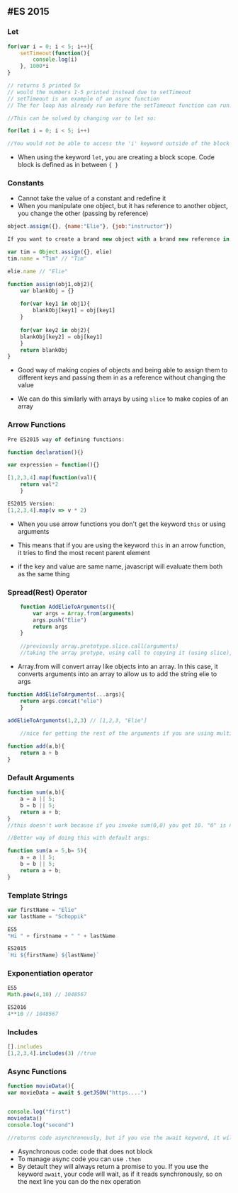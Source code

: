 #ES 2015
------------

### Let
```javascript
for(var i = 0; i < 5; i++){
	setTimeout(function(){
		console.log(i)
	}, 1000*i
}

// returns 5 printed 5x
// would the numbers 1-5 printed instead due to setTimeout
// setTimeout is an example of an async function 
// The for loop has already run before the setTimeout function can run. The for loop is blocking the setTimeout from running.

//This can be solved by changing var to let so:

for(let i = 0; i < 5; i++)

//You would not be able to access the 'i' keyword outside of the block due to scoping 
```
* When using the keyword `let`, you are creating a block scope. Code block is defined as in between `{ }`

### Constants
* Cannot take the value of a constant and redefine it
* When you manipulate one object, but it has reference to another object, you change the other (passing by reference)


```javascript
object.assign({}, {name:"Elie"}, {job:"instructor"})

If you want to create a brand new object with a brand new reference in memory, you have to:

var tim = Object.assign({}, elie)
tim.name = "Tim" // "Tim"

elie.name // "Elie"

function assign(obj1,obj2){
	var blankObj = {}
	
	for(var key1 in obj1){
		blankObj[key1] = obj[key1]
	}
	
	for(var key2 in obj2){
	blankObj[key2] = obj[key1]
	}
	return blankObj
}
```
* Good way of making copies of objects and being able to assign them to different keys and passing them in as a reference without changing the value

* We can do this similarly with arrays by using `slice` to make copies of an array

### Arrow Functions
```javascript
Pre ES2015 way of defining functions:

function declaration(){}

var expression = function(){}
```

```javascript
[1,2,3,4].map(function(val){
	return val*2
	}

ES2015 Version:	
[1,2,3,4].map(v => v * 2)	
```

* When you use arrow functions you don't get the keyword `this` or using arguments
* This means that if you are using the keyword `this` in an arrow function, it tries to find the most recent parent element


* if the key and value are same name, javascript will evaluate them both as the same thing

### Spread(Rest) Operator

```javascript
	function AddElieToArguments(){
		var args = Array.from(arguments)
		args.push("Elie")
		return args
	}
	
	//previously array.prototype.slice.call(arguments)
	//taking the array protype, using call to copying it (using slice), you are doing this on the arguments array
```
* Array.from will convert array like objects into an array. In this case, it converts arguments into an array to allow us to add the string elie to args

```javascript
function AddElieToArguments(...args){
	return args.concat("elie")
	}

addElieToArguments(1,2,3) // [1,2,3, "Elie"]	
	
	//nice for getting the rest of the arguments if you are using multiple arguments in a function. You are speading out all of the values you want passed through your function
```

```javascript
function add(a,b){
	return a + b
}
```

### Default Arguments

```javascript
function sum(a,b){
	a = a || 5;
	b = b || 5;
	return a + b;
}
//this doesn't work because if you invoke sum(0,0) you get 10. "0" is not falsey value

//Better way of doing this with default args:

function sum(a = 5,b= 5){
	a = a || 5;
	b = b || 5;
	return a + b;
}
```

### Template Strings

```javascript
var firstName = "Elie"
var lastName = "Schoppik"

ES5
"Hi " + firstname + " " + lastName

ES2015
`Hi ${firstName} ${lastName}`
```

### Exponentiation operator

```javascript
ES5
Math.pow(4,10) // 1048567

ES2016
4**10 // 1048567
```

### Includes

```javascript
[].includes
[1,2,3,4].includes(3) //true
```

### Async Functions
```javascript
function movieData(){
var movieData = await $.getJSON("https....")


console.log("first")
moviedata()
console.log("second")

//returns code asynchronously, but if you use the await keyword, it will run as if it is synchronous
```
* Asynchronous code: code that does not block
* To manage async code you can use `.then`
* By detault they will always return a promise to you. If you use the keyword `await`, your code will wait, as if it reads synchronously, so on the next line you can do the nex operation